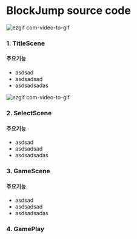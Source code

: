 # BlockJump source code

![ezgif com-video-to-gif](https://user-images.githubusercontent.com/62490237/78142537-ffc86c80-7467-11ea-8cc7-82a89cd3ce7c.gif)

### 1. TitleScene

   #### 주요기능
   - asdsad
   - asdsadsad
   - asdsadsadas
   
   

![ezgif com-video-to-gif](https://user-images.githubusercontent.com/62490237/78142537-ffc86c80-7467-11ea-8cc7-82a89cd3ce7c.gif)

### 2. SelectScene

   #### 주요기능
   - asdsad
   - asdsadsad
   - asdsadsadas
   
   
   
 ### 3. GameScene

   #### 주요기능
   - asdsad
   - asdsadsad
   - asdsadsadas
   
   

 ### 4. GamePlay
   

   
